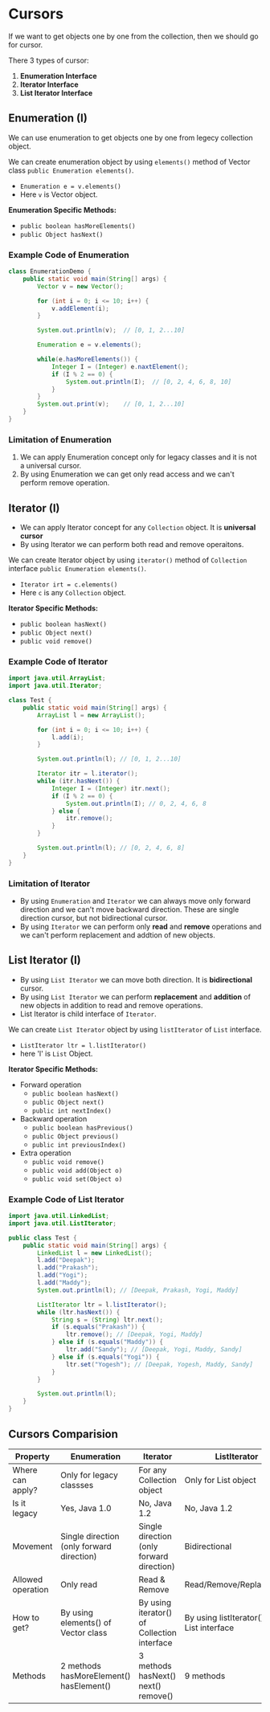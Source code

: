 # Cursors

If we want to get objects one by one from the collection, then we should go for cursor.

There 3 types of cursor:

1. **Enumeration Interface**
2. **Iterator Interface**
3. **List Iterator Interface**

## Enumeration (I)

We can use enumeration to get objects one by one from legecy collection object.

We can create enumeration object by using `elements()` method of Vector class `public Enumeration elements()`.

- `Enumeration e = v.elements()`
- Here `v` is Vector object.

**Enumeration Specific Methods:**

- `public boolean hasMoreElements()`
- `public Object hasNext()`

### Example Code of Enumeration

```java
class EnumerationDemo {
    public static void main(String[] args) {
        Vector v = new Vector();

        for (int i = 0; i <= 10; i++) {
            v.addElement(i);
        }

        System.out.println(v);  // [0, 1, 2...10]

        Enumeration e = v.elements();

        while(e.hasMoreElements()) {
            Integer I = (Integer) e.naxtElement();
            if (I % 2 == 0) {
                System.out.println(I);  // [0, 2, 4, 6, 8, 10]
            }
        }
        System.out.print(v);    // [0, 1, 2...10]
    }
}
```

### Limitation of Enumeration

1. We can apply Enumeration concept only for legacy classes and it is not a universal cursor.
2. By using Enumeration we can get only read access and we can't perform remove operation.

## Iterator (I)

- We can apply Iterator concept for any `Collection` object. It is **universal cursor**
- By using Iterator we can perform both read and remove operaitons.

We can create Iterator object by using `iterator()` method of `Collection` interface `public Enumeration elements()`.

- `Iterator irt = c.elements()`
- Here `c` is any `Collection` object.

**Iterator Specific Methods:**

- `public boolean hasNext()`
- `public Object next()`
- `public void remove()`

### Example Code of Iterator

```java
import java.util.ArrayList;
import java.util.Iterator;

class Test {
    public static void main(String[] args) {
        ArrayList l = new ArrayList();

        for (int i = 0; i <= 10; i++) {
            l.add(i);
        }

        System.out.println(l); // [0, 1, 2...10]

        Iterator itr = l.iterator();
        while (itr.hasNext()) {
            Integer I = (Integer) itr.next();
            if (I % 2 == 0) {
                System.out.println(I); // 0, 2, 4, 6, 8
            } else {
                itr.remove();
            }
        }

        System.out.println(l); // [0, 2, 4, 6, 8]
    }
}
```

### Limitation of Iterator

- By using `Enumeration` and `Iterator` we can always move only forward direction and we can't move backward direction. These are single direction cursor, but not bidirectional cursor.
- By using `Iterator` we can perform only **read** and **remove** operations and we can't perform replacement and addtion of new objects.

## List Iterator (I)

- By using `List Iterator` we can move both direction. It is **bidirectional** cursor.
- By using `List Iterator` we can perform **replacement** and **addition** of new objects in addition to read and remove operations.
- List Iterator is child interface of `Iterator`.

We can create `List Iterator` object by using `listIterator` of `List` interface.

- `ListIterator ltr = l.listIterator()`
- here 'l' is `List` Object.

**Iterator Specific Methods:**

- Forward operation
  - `public boolean hasNext()`
  - `public Object next()`
  - `public int nextIndex()`
- Backward operation
  - `public boolean hasPrevious()`
  - `public Object previous()`
  - `public int previousIndex()`
- Extra operation
  - `public void remove()`
  - `public void add(Object o)`
  - `public void set(Object o)`

### Example Code of List Iterator

```java
import java.util.LinkedList;
import java.util.ListIterator;

public class Test {
    public static void main(String[] args) {
        LinkedList l = new LinkedList();
        l.add("Deepak");
        l.add("Prakash");
        l.add("Yogi");
        l.add("Maddy");
        System.out.println(l); // [Deepak, Prakash, Yogi, Maddy]

        ListIterator ltr = l.listIterator();
        while (ltr.hasNext()) {
            String s = (String) ltr.next();
            if (s.equals("Prakash")) {
                ltr.remove(); // [Deepak, Yogi, Maddy]
            } else if (s.equals("Maddy")) {
                ltr.add("Sandy"); // [Deepak, Yogi, Maddy, Sandy]
            } else if (s.equals("Yogi")) {
                ltr.set("Yogesh"); // [Deepak, Yogesh, Maddy, Sandy]
            }
        }

        System.out.println(l);
    }
}
```

## Cursors Comparision

| Property          | Enumeration                                       | Iterator                                           | ListIterator                              |
| ----------------- | ------------------------------------------------- | -------------------------------------------------- | ----------------------------------------- |
| Where can apply?  | Only for legacy classses                          | For any Collection object                          | Only for List object                      |
| Is it legacy      | Yes, Java 1.0                                     | No, Java 1.2                                       | No, Java 1.2                              |
| Movement          | Single direction (only forward direction)         | Single direction (only forward direction)          | Bidirectional                             |
| Allowed operation | Only read                                         | Read & Remove                                      | Read/Remove/Replace/Add                   |
| How to get?       | By using elements() of Vector class               | By using iterator() of Collection interface        | By using listIterator() of List interface |
| Methods           | 2 methods <br> hasMoreElement() <br> hasElement() | 3 methods <br> hasNext() <br> next() <br> remove() | 9 methods                                 |
